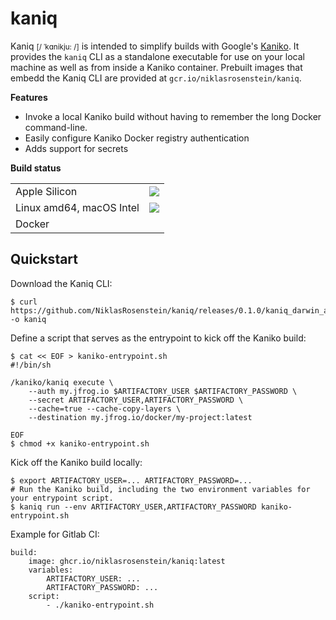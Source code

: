 # kaniq

Kaniq <small>[/ ˈkɑnikju: /]</small> is intended to simplify builds with Google's [Kaniko]. It provides the `kaniq`
CLI as a standalone executable for use on your local machine as well as from inside a Kaniko container. Prebuilt
images that embedd the Kaniq CLI are provided at `gcr.io/niklasrosenstein/kaniq`.

  [Kaniko]: https://github.com/GoogleContainerTools/kaniko

__Features__

* Invoke a local Kaniko build without having to remember the long Docker command-line.
* Easily configure Kaniko Docker registry authentication
* Adds support for secrets

__Build status__

<table>
    <tr>
        <td>Apple Silicon</th>
        <td>
          <a href="https://app.bitrise.io/app/150d483f5a30bb14"><img src="https://app.bitrise.io/app/150d483f5a30bb14/status.svg?token=fdwUoFfzB8XHHaA_04cmDA&branch=master"></a>
        </td>
    <tr>
    </tr>
        <td>Linux amd64, macOS Intel</td>
        <td>
          <a href="https://github.com/NiklasRosenstein/kaniq/actions/workflows/rust.yml"><img src="https://github.com/NiklasRosenstein/kaniq/actions/workflows/rust.yml/badge.svg"></a>
        </td>
    <tr>
    </tr>
        <td>Docker</td>
        <td>
          <a href="https://github.com/NiklasRosenstein/kaniq/actions/workflows/docker-image.yml"><src img="https://github.com/NiklasRosenstein/kaniq/actions/workflows/docker-image.yml/badge.svg"></a>
        </td>
    </tr>

</table>

## Quickstart

Download the Kaniq CLI:

```
$ curl https://github.com/NiklasRosenstein/kaniq/releases/0.1.0/kaniq_darwin_arm64 -o kaniq
```

Define a script that serves as the entrypoint to kick off the Kaniko build:

```
$ cat << EOF > kaniko-entrypoint.sh
#!/bin/sh

/kaniko/kaniq execute \
    --auth my.jfrog.io $ARTIFACTORY_USER $ARTIFACTORY_PASSWORD \
    --secret ARTIFACTORY_USER,ARTIFACTORY_PASSWORD \
    --cache=true --cache-copy-layers \
    --destination my.jfrog.io/docker/my-project:latest

EOF
$ chmod +x kaniko-entrypoint.sh
```

Kick off the Kaniko build locally:

```
$ export ARTIFACTORY_USER=... ARTIFACTORY_PASSWORD=...
# Run the Kaniko build, including the two environment variables for your entrypoint script.
$ kaniq run --env ARTIFACTORY_USER,ARTIFACTORY_PASSWORD kaniko-entrypoint.sh 
```

Example for Gitlab CI:

```
build:
    image: ghcr.io/niklasrosenstein/kaniq:latest
    variables:
        ARTIFACTORY_USER: ...
        ARTIFACTORY_PASSWORD: ...
    script:
        - ./kaniko-entrypoint.sh
```
